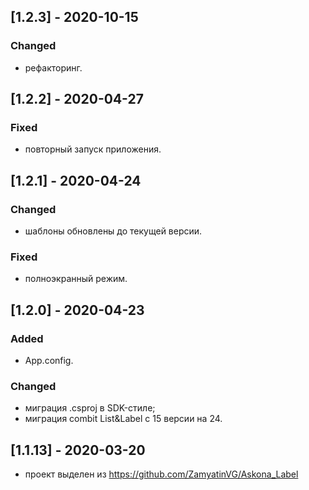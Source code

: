 ## [1.2.3] - 2020-10-15
### Changed
- рефакторинг.

## [1.2.2] - 2020-04-27
### Fixed
- повторный запуск приложения.

## [1.2.1] - 2020-04-24
### Changed
- шаблоны обновлены до текущей версии.
### Fixed
- полноэкранный режим.

## [1.2.0] - 2020-04-23
### Added
- App.config.
### Changed
- миграция .csproj в SDK-стиле;
- миграция combit List&Label с 15 версии на 24.

## [1.1.13] - 2020-03-20
- проект выделен из https://github.com/ZamyatinVG/Askona_Label